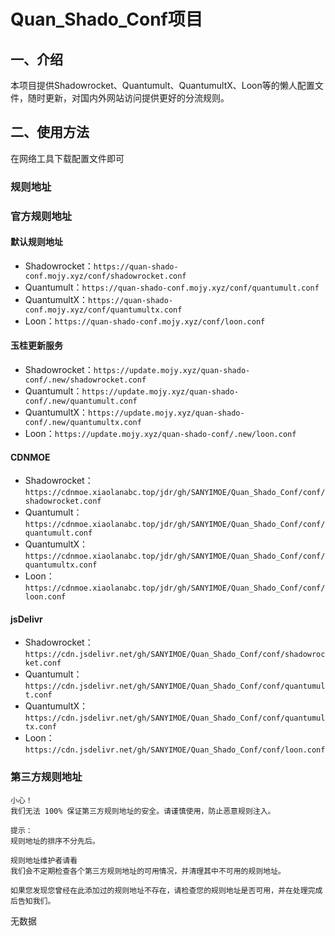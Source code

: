 # Quan_Shado_Conf项目
## 一、介绍
本项目提供Shadowrocket、Quantumult、QuantumultX、Loon等的懒人配置文件，随时更新，对国内外网站访问提供更好的分流规则。

## 二、使用方法
在网络工具下载配置文件即可

### 规则地址
### 官方规则地址
#### 默认规则地址
- Shadowrocket：`https://quan-shado-conf.mojy.xyz/conf/shadowrocket.conf`
- Quantumult：`https://quan-shado-conf.mojy.xyz/conf/quantumult.conf`
- QuantumultX：`https://quan-shado-conf.mojy.xyz/conf/quantumultx.conf`
- Loon：`https://quan-shado-conf.mojy.xyz/conf/loon.conf`

#### 玉桂更新服务
- Shadowrocket：`https://update.mojy.xyz/quan-shado-conf/.new/shadowrocket.conf`
- Quantumult：`https://update.mojy.xyz/quan-shado-conf/.new/quantumult.conf`
- QuantumultX：`https://update.mojy.xyz/quan-shado-conf/.new/quantumultx.conf`
- Loon：`https://update.mojy.xyz/quan-shado-conf/.new/loon.conf`

#### CDNMOE
- Shadowrocket：`https://cdnmoe.xiaolanabc.top/jdr/gh/SANYIMOE/Quan_Shado_Conf/conf/shadowrocket.conf`
- Quantumult：`https://cdnmoe.xiaolanabc.top/jdr/gh/SANYIMOE/Quan_Shado_Conf/conf/quantumult.conf`
- QuantumultX：`https://cdnmoe.xiaolanabc.top/jdr/gh/SANYIMOE/Quan_Shado_Conf/conf/quantumultx.conf`
- Loon：`https://cdnmoe.xiaolanabc.top/jdr/gh/SANYIMOE/Quan_Shado_Conf/conf/loon.conf`

#### jsDelivr
- Shadowrocket：`https://cdn.jsdelivr.net/gh/SANYIMOE/Quan_Shado_Conf/conf/shadowrocket.conf`
- Quantumult：`https://cdn.jsdelivr.net/gh/SANYIMOE/Quan_Shado_Conf/conf/quantumult.conf`
- QuantumultX：`https://cdn.jsdelivr.net/gh/SANYIMOE/Quan_Shado_Conf/conf/quantumultx.conf`
- Loon：`https://cdn.jsdelivr.net/gh/SANYIMOE/Quan_Shado_Conf/conf/loon.conf`

### 第三方规则地址
```
小心！
我们无法 100% 保证第三方规则地址的安全。请谨慎使用，防止恶意规则注入。
```

```
提示：
规则地址的排序不分先后。
```

```
规则地址维护者请看
我们会不定期检查各个第三方规则地址的可用情况，并清理其中不可用的规则地址。

如果您发现您曾经在此添加过的规则地址不存在，请检查您的规则地址是否可用，并在处理完成后告知我们。
```

无数据
